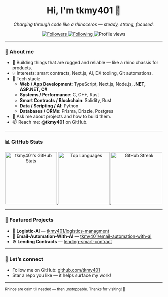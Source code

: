 <!-- Rhino energy 🦏 -->
<div align="center">
  <h1>Hi, I'm tkmy401 🦏</h1>
  <p><em>Charging through code like a rhinoceros — steady, strong, focused.</em></p>

  <!-- Followers / Following / Stars -->
  <p>
    <a href="https://github.com/tkmy401?tab=followers">
      <img alt="Followers" src="https://img.shields.io/github/followers/tkmy401?label=Followers&logo=github&style=for-the-badge" />
    </a>
    <a href="https://github.com/tkmy401?tab=following">
      <img alt="Following" src="https://img.shields.io/badge/Following-dynamic?logo=github&style=for-the-badge&label=Following&color=blue" />
    </a>
    <img alt="Profile views" src="https://komarev.com/ghpvc/?username=tkmy401&style=for-the-badge" />
  </p>
</div>

---

### 🦏 About me
- 🔭 Building things that are rugged and reliable — like a rhino chassis for products.  
- 💡 Interests: smart contracts, Next.js, AI, DX tooling, Git automations.  
- 🧰 Tech stack:
  - **Web / App Development**: TypeScript, Next.js, Node.js, **.NET, ASP.NET, C#**
  - **Systems / Performance**: C, C++, Rust  
  - **Smart Contracts / Blockchain**: Solidity, Rust  
  - **Data / Scripting / AI**: Python  
  - **Databases / ORMs**: Prisma, Drizzle, Postgres  
- 💬 Ask me about projects and how to build them.  
- 📫 Reach me: **@tkmy401** on GitHub.  

---

### 📊 GitHub Stats
<div align="center">

<!-- Overall stats -->
<a href="https://github.com/anuraghazra/github-readme-stats">
  <img height="165" alt="tkmy401's GitHub Stats"
       src="https://github-readme-stats.vercel.app/api?username=tkmy401&show_icons=true&hide_border=true&rank_icon=github&theme=tokyonight" />
</a>

<!-- Top languages -->
<a href="https://github.com/anuraghazra/github-readme-stats">
  <img height="165" alt="Top Languages"
       src="https://github-readme-stats.vercel.app/api/top-langs/?username=tkmy401&layout=compact&hide_border=true&theme=tokyonight" />
</a>

<!-- Streak -->
<a href="https://git.io/streak-stats">
  <img height="165" alt="GitHub Streak"
       src="https://streak-stats.demolab.com?user=tkmy401&theme=tokyonight&hide_border=true" />
</a>

</div>

---

### 🧭 Featured Projects
<!-- Replace repo names as you like -->
- 🦏 **Logistic-AI** — <a href="https://github.com/tkmy401/logistics-managment">tkmy401/logistics-managment</a>  
- 🤖 **Email-Automation-With-AI** — <a href="https://github.com/tkmy401/email-automation-with-ai">tkmy401/email-automation-with-ai</a>  
- ⚙️ **Lending Contracts** — <a href="https://github.com/tkmy401/lending-smart-contract">lending-smart-contract</a>

---

### 🤝 Let’s connect
- Follow me on GitHub: <a href="https://github.com/tkmy401">github.com/tkmy401</a>  
- Star a repo you like — it helps surface my work!

---

<sub>Rhinos are calm till needed — then unstoppable. Thanks for visiting! 🦏</sub>
